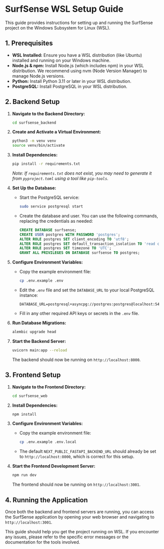 # SurfSense WSL Setup Guide

This guide provides instructions for setting up and running the SurfSense project on the Windows Subsystem for Linux (WSL).

## 1. Prerequisites

- **WSL Installed:** Ensure you have a WSL distribution (like Ubuntu) installed and running on your Windows machine.
- **Node.js & npm:** Install Node.js (which includes npm) in your WSL distribution. We recommend using nvm (Node Version Manager) to manage Node.js versions.
- **Python:** Install Python 3.11 or later in your WSL distribution.
- **PostgreSQL:** Install PostgreSQL in your WSL distribution.

## 2. Backend Setup

1.  **Navigate to the Backend Directory:**
    ```bash
    cd surfsense_backend
    ```

2.  **Create and Activate a Virtual Environment:**
    ```bash
    python3 -m venv venv
    source venv/bin/activate
    ```

3.  **Install Dependencies:**
    ```bash
    pip install -r requirements.txt 
    ```
    *Note: If `requirements.txt` does not exist, you may need to generate it from `pyproject.toml` using a tool like `pip-tools`.*

4.  **Set Up the Database:**
    - Start the PostgreSQL service:
      ```bash
      sudo service postgresql start
      ```
    - Create the database and user. You can use the following commands, replacing the credentials as needed:
      ```sql
      CREATE DATABASE surfsense;
      CREATE USER postgres WITH PASSWORD 'postgres';
      ALTER ROLE postgres SET client_encoding TO 'utf8';
      ALTER ROLE postgres SET default_transaction_isolation TO 'read committed';
      ALTER ROLE postgres SET timezone TO 'UTC';
      GRANT ALL PRIVILEGES ON DATABASE surfsense TO postgres;
      ```

5.  **Configure Environment Variables:**
    - Copy the example environment file:
      ```bash
      cp .env.example .env
      ```
    - Edit the `.env` file and set the `DATABASE_URL` to your local PostgreSQL instance:
      ```
      DATABASE_URL=postgresql+asyncpg://postgres:postgres@localhost:5432/surfsense
      ```
    - Fill in any other required API keys or secrets in the `.env` file.

6.  **Run Database Migrations:**
    ```bash
    alembic upgrade head
    ```

7.  **Start the Backend Server:**
    ```bash
    uvicorn main:app --reload
    ```
    The backend should now be running on `http://localhost:8000`.

## 3. Frontend Setup

1.  **Navigate to the Frontend Directory:**
    ```bash
    cd surfsense_web
    ```

2.  **Install Dependencies:**
    ```bash
    npm install
    ```

3.  **Configure Environment Variables:**
    - Copy the example environment file:
      ```bash
      cp .env.example .env.local
      ```
    - The default `NEXT_PUBLIC_FASTAPI_BACKEND_URL` should already be set to `http://localhost:8000`, which is correct for this setup.

4.  **Start the Frontend Development Server:**
    ```bash
    npm run dev
    ```
    The frontend should now be running on `http://localhost:3001`.

## 4. Running the Application

Once both the backend and frontend servers are running, you can access the SurfSense application by opening your web browser and navigating to `http://localhost:3001`.

This guide should help you get the project running on WSL. If you encounter any issues, please refer to the specific error messages or the documentation for the tools involved.